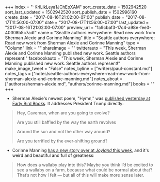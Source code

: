 +++
index = "-KriLikLeya1JChEpXAM"
sort_create_date = 1502942520
sort_last_updated = 1502942520
sort_publish_date = 1502996160
create_date = "2017-08-16T21:02:00-07:00"
publish_date = "2017-08-17T11:56:00-07:00"
date = "2017-08-17T11:56:00-07:00"
last_updated = "2017-08-16T21:02:00-07:00"
preview_url = "1a9cbaf3-17c4-a98e-fee0-40308b5c7adf"
name = "Seattle authors everywhere: Read new work from Sherman Alexie and Corinne Manning"
title = "Seattle authors everywhere: Read new work from Sherman Alexie and Corinne Manning"
type = "Column"
link = ""
shareimage = ""
twitterauto = "This week, Sherman Alexie and Corinne Manning published new work. Seattle authors represent!"
facebookauto = "This week, Sherman Alexie and Corinne Manning published new work. Seattle authors represent!"
make_image_tweet = "False"
notes_byline = ["writers/paul-constant.md"]
notes_tags = ["notes/seattle-authors-everywhere-read-new-work-from-sherman-alexie-and-corinne-manning.md"]
notes_about = ["authors/sherman-alexie.md", "authors/corinne-manning.md"]
books = ""
+++
* Sherman Alexie's newest poem, "Hymn," was [published yesterday at Early Bird Books](https://earlybirdbooks.com/hymn-a-new-poem-by-sherman-alexie). It addresses President Trump directly:

<blockquote><p>Hey, Caveman, when are you going to evolve?</p>
<p>Are you still baffled by the way the earth revolves</p>

<p>Around the sun and not the other way around?</p>
<p>Are you terrified by the ever-shifting ground?</p></blockquote>

* Corinne Manning [has a new story over at *Joyland* this week](http://www.joylandmagazine.com/regions/pnw/wallaby), and it's weird and beautiful and full of greatness:

<blockquote>How does a wallaby play into this? Maybe you think I’d be excited to see a wallaby on a farm, because what could be normal about that? That’s not how I felt —  but all of this will make more sense later.</blockquote>